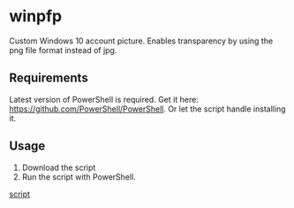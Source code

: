 # winpfp
Custom Windows 10 account picture. Enables transparency by using the png file format instead of jpg.
## Requirements
Latest version of PowerShell is required.
Get it here: https://github.com/PowerShell/PowerShell.
Or let the script handle installing it.
## Usage
1. Download the script
2. Run the script with PowerShell.

<a href="https://raw.githubusercontent.com/huben1337/winpfp/main/Custom-Profilepicture.ps1" download>script</a>
